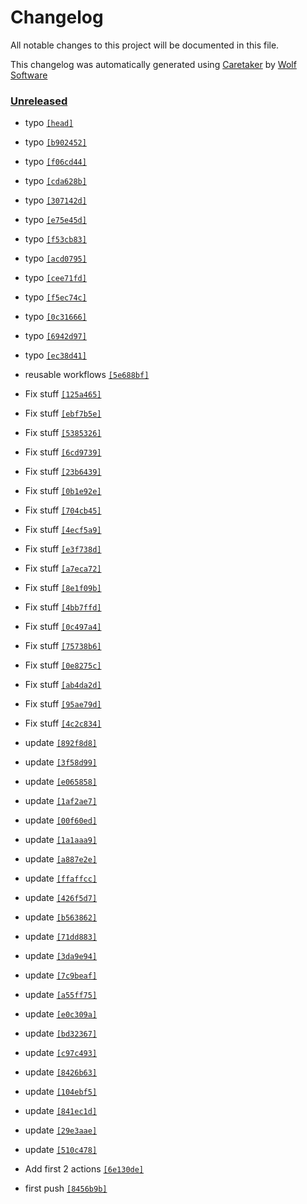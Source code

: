 # Changelog

All notable changes to this project will be documented in this file.


This changelog was automatically generated using [Caretaker](https://github.com/DevelopersToolbox/caretaker) by [Wolf Software](https://github.com/WolfSoftware)

### [Unreleased](https://github.com/ActionsToolbox/container-framework-actions/compare/v0.1.0...HEAD)

- typo [`[head]`](https://github.com/ActionsToolbox/container-framework-actions/commit/)

- typo [`[b902452]`](https://github.com/ActionsToolbox/container-framework-actions/commit/b902452717181484fc7e1aaaf4b6d9935c7d48f0)

- typo [`[f06cd44]`](https://github.com/ActionsToolbox/container-framework-actions/commit/f06cd444c5b1ce70e6c6a1130061235de63a295f)

- typo [`[cda628b]`](https://github.com/ActionsToolbox/container-framework-actions/commit/cda628bf645673657eb383e72d32edef65da673f)

- typo [`[307142d]`](https://github.com/ActionsToolbox/container-framework-actions/commit/307142d8720f1615435efb4508d3e185bb98adab)

- typo [`[e75e45d]`](https://github.com/ActionsToolbox/container-framework-actions/commit/e75e45da5a21f43c2c9869d8301fae87adcf8d58)

- typo [`[f53cb83]`](https://github.com/ActionsToolbox/container-framework-actions/commit/f53cb834ec62e0b464e80a011d2de8984adf98d0)

- typo [`[acd0795]`](https://github.com/ActionsToolbox/container-framework-actions/commit/acd0795647c965bd0dcc95d4ff803d273a6c0c25)

- typo [`[cee71fd]`](https://github.com/ActionsToolbox/container-framework-actions/commit/cee71fd89262a06162ebad115386e9c0e3ad6ee1)

- typo [`[f5ec74c]`](https://github.com/ActionsToolbox/container-framework-actions/commit/f5ec74cb522423c0b75edd68faf94a487f2644b9)

- typo [`[0c31666]`](https://github.com/ActionsToolbox/container-framework-actions/commit/0c316667cb11423751db64ec965dd1d6fd888443)

- typo [`[6942d97]`](https://github.com/ActionsToolbox/container-framework-actions/commit/6942d97091e360c185f450be438bb9ab1a7d277f)

- typo [`[ec38d41]`](https://github.com/ActionsToolbox/container-framework-actions/commit/ec38d4108ec4ada3d8d0a75184cfdee585b211e3)

- reusable workflows [`[5e688bf]`](https://github.com/ActionsToolbox/container-framework-actions/commit/5e688bf883d2ecf050402cea622bbb0da16c7287)

- Fix stuff [`[125a465]`](https://github.com/ActionsToolbox/container-framework-actions/commit/125a46595650e2691fdafe1f3aa0c3605b51ce9b)

- Fix stuff [`[ebf7b5e]`](https://github.com/ActionsToolbox/container-framework-actions/commit/ebf7b5e558c386250153cd77160bed4d79cd3b94)

- Fix stuff [`[5385326]`](https://github.com/ActionsToolbox/container-framework-actions/commit/538532619457be4e778f462a4014e5811b25764b)

- Fix stuff [`[6cd9739]`](https://github.com/ActionsToolbox/container-framework-actions/commit/6cd9739148e583aeb836d3cc693aab4bad13f179)

- Fix stuff [`[23b6439]`](https://github.com/ActionsToolbox/container-framework-actions/commit/23b6439ac1e9e3f972bef57e2d88e9a14b7be696)

- Fix stuff [`[0b1e92e]`](https://github.com/ActionsToolbox/container-framework-actions/commit/0b1e92ea91ef241304a944cf29713867afd1455f)

- Fix stuff [`[704cb45]`](https://github.com/ActionsToolbox/container-framework-actions/commit/704cb45c3dba9a926e49313fe0d65da35146f405)

- Fix stuff [`[4ecf5a9]`](https://github.com/ActionsToolbox/container-framework-actions/commit/4ecf5a92ba7e60e952cbae671c78dabccd8467a1)

- Fix stuff [`[e3f738d]`](https://github.com/ActionsToolbox/container-framework-actions/commit/e3f738d1a4803b16779838b32b125ab197908ebe)

- Fix stuff [`[a7eca72]`](https://github.com/ActionsToolbox/container-framework-actions/commit/a7eca72eaf20f5917d2c99ec08a8fbe5995b3bd5)

- Fix stuff [`[8e1f09b]`](https://github.com/ActionsToolbox/container-framework-actions/commit/8e1f09b276a38e93a0acfc2c7caec0f1dbe70a7f)

- Fix stuff [`[4bb7ffd]`](https://github.com/ActionsToolbox/container-framework-actions/commit/4bb7ffd8b037932b5dbb5dfe8b26d58dc8cbf0af)

- Fix stuff [`[0c497a4]`](https://github.com/ActionsToolbox/container-framework-actions/commit/0c497a488ef7da6e41ddbbd28ffe943ca08ed4df)

- Fix stuff [`[75738b6]`](https://github.com/ActionsToolbox/container-framework-actions/commit/75738b6c094ee54210be648bd08ce425b8077132)

- Fix stuff [`[0e8275c]`](https://github.com/ActionsToolbox/container-framework-actions/commit/0e8275ce47aea224800a684fd3da76522eeaa78b)

- Fix stuff [`[ab4da2d]`](https://github.com/ActionsToolbox/container-framework-actions/commit/ab4da2daf6879873eb14f94ffca143c342313afb)

- Fix stuff [`[95ae79d]`](https://github.com/ActionsToolbox/container-framework-actions/commit/95ae79d29ebe5bc77205a2ee04b8660da46ba885)

- Fix stuff [`[4c2c834]`](https://github.com/ActionsToolbox/container-framework-actions/commit/4c2c834164f956707de8de7eccc5cf4e56db5546)

- update [`[892f8d8]`](https://github.com/ActionsToolbox/container-framework-actions/commit/892f8d84d44336b28fb7e8a6a8fa03e4071ae019)

- update [`[3f58d99]`](https://github.com/ActionsToolbox/container-framework-actions/commit/3f58d99288a0ea215666b403e7c92c6f3f94b5a7)

- update [`[e065858]`](https://github.com/ActionsToolbox/container-framework-actions/commit/e065858e48b713a971128879d152f89b0b4a3005)

- update [`[1af2ae7]`](https://github.com/ActionsToolbox/container-framework-actions/commit/1af2ae7ba09eb1cdddb4302e14a9d78a52505a6d)

- update [`[00f60ed]`](https://github.com/ActionsToolbox/container-framework-actions/commit/00f60ed6111e88653d6969883a6db149d1e7c2b2)

- update [`[1a1aaa9]`](https://github.com/ActionsToolbox/container-framework-actions/commit/1a1aaa9e510ab9770632dc7fc0e7c8655156c88e)

- update [`[a887e2e]`](https://github.com/ActionsToolbox/container-framework-actions/commit/a887e2e85766d19424ad936e33b321b66a13b9d3)

- update [`[ffaffcc]`](https://github.com/ActionsToolbox/container-framework-actions/commit/ffaffcc4b1a150e41d9e07d53fa05a2032e1c2c5)

- update [`[426f5d7]`](https://github.com/ActionsToolbox/container-framework-actions/commit/426f5d755501f2d116c13229862adb42d9d56466)

- update [`[b563862]`](https://github.com/ActionsToolbox/container-framework-actions/commit/b563862e2e83bb0334cdf161e3d37e5ba63130bd)

- update [`[71dd883]`](https://github.com/ActionsToolbox/container-framework-actions/commit/71dd8837a598dafd335b393d7523a181383789e6)

- update [`[3da9e94]`](https://github.com/ActionsToolbox/container-framework-actions/commit/3da9e9416f5d3ce75f0abe377982827e7358c0e3)

- update [`[7c9beaf]`](https://github.com/ActionsToolbox/container-framework-actions/commit/7c9beafc1316c7669ed9a5dd874564790c2d467f)

- update [`[a55ff75]`](https://github.com/ActionsToolbox/container-framework-actions/commit/a55ff758a5c47f804d8bae5fb6563238fd1f40cd)

- update [`[e0c309a]`](https://github.com/ActionsToolbox/container-framework-actions/commit/e0c309a0479eb0bbc07712fc68f407ee503966d9)

- update [`[bd32367]`](https://github.com/ActionsToolbox/container-framework-actions/commit/bd32367e166248babb8f9df19ce4d500d86edf3d)

- update [`[c97c493]`](https://github.com/ActionsToolbox/container-framework-actions/commit/c97c493a2d9f2a7f5933088e86e39a0200a3c527)

- update [`[8426b63]`](https://github.com/ActionsToolbox/container-framework-actions/commit/8426b63c39ac78475e47eccea5ccae2dced17eb2)

- update [`[104ebf5]`](https://github.com/ActionsToolbox/container-framework-actions/commit/104ebf5b524551a0ce0eeb5a00fd793776ec549a)

- update [`[841ec1d]`](https://github.com/ActionsToolbox/container-framework-actions/commit/841ec1d7d65039d0600d88d07d89e883942bae3e)

- update [`[29e3aae]`](https://github.com/ActionsToolbox/container-framework-actions/commit/29e3aaeff828de93a44e16cd69b1550cb86bad32)

- update [`[510c478]`](https://github.com/ActionsToolbox/container-framework-actions/commit/510c478012e0641f293df0f398f5abc1fbc69599)

- Add first 2 actions [`[6e130de]`](https://github.com/ActionsToolbox/container-framework-actions/commit/6e130de12012e27d7b6fa0dcaaa672ae5d3c0338)

- first push [`[8456b9b]`](https://github.com/ActionsToolbox/container-framework-actions/commit/8456b9b1bb6997ed98349871c523493f847310c1)

